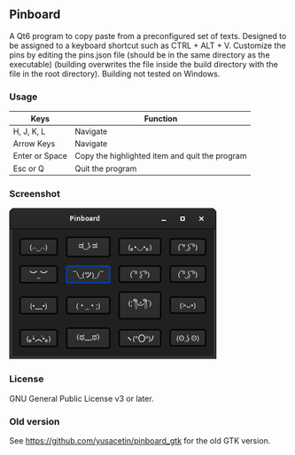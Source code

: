 ## Pinboard

A Qt6 program to copy paste from a preconfigured set of texts. Designed to be assigned to a keyboard shortcut such as CTRL + ALT + V. Customize the pins by editing the pins.json file (should be in the same directory as the executable) (building overwrites the file inside the build directory with the file in the root directory). Building not tested on Windows.

### Usage

| Keys           | Function                                       |
|----------------|------------------------------------------------|
| H, J, K, L     | Navigate                                       |
| Arrow Keys     | Navigate                                       |
| Enter or Space | Copy the highlighted item and quit the program |
| Esc or Q       | Quit the program                               |

### Screenshot

![screenshot](./screenshot.png)

### License

GNU General Public License v3 or later.

### Old version

See https://github.com/yusacetin/pinboard_gtk for the old GTK version.